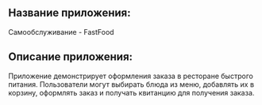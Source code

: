 ## Название приложения:

Самообслуживание - FastFood

## Описание приложения:

Приложение демонстрирует оформления заказа в ресторане быстрого питания.
Пользователи могут выбирать блюда из меню, добавлять их в корзину, оформлять заказ и получать квитанцию для получения заказа.
